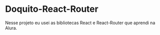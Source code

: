 # Doquito-React-Router
Nesse projeto eu usei as bibliotecas React e React-Router que aprendi na Alura.
